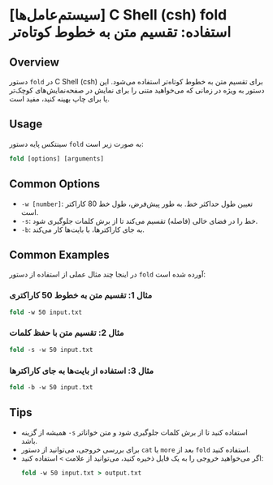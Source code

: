 # [سیستم‌عامل‌ها] C Shell (csh) fold استفاده: تقسیم متن به خطوط کوتاه‌تر

## Overview
دستور `fold` در C Shell (csh) برای تقسیم متن به خطوط کوتاه‌تر استفاده می‌شود. این دستور به ویژه در زمانی که می‌خواهید متنی را برای نمایش در صفحه‌نمایش‌های کوچک‌تر یا برای چاپ بهینه کنید، مفید است.

## Usage
سینتکس پایه دستور `fold` به صورت زیر است:

```csh
fold [options] [arguments]
```

## Common Options
- `-w [number]`: تعیین طول حداکثر خط. به طور پیش‌فرض، طول خط 80 کاراکتر است.
- `-s`: خط را در فضای خالی (فاصله) تقسیم می‌کند تا از برش کلمات جلوگیری شود.
- `-b`: به جای کاراکترها، با بایت‌ها کار می‌کند.

## Common Examples
در اینجا چند مثال عملی از استفاده از دستور `fold` آورده شده است:

### مثال 1: تقسیم متن به خطوط 50 کاراکتری
```csh
fold -w 50 input.txt
```

### مثال 2: تقسیم متن با حفظ کلمات
```csh
fold -s -w 50 input.txt
```

### مثال 3: استفاده از بایت‌ها به جای کاراکترها
```csh
fold -b -w 50 input.txt
```

## Tips
- همیشه از گزینه `-s` استفاده کنید تا از برش کلمات جلوگیری شود و متن خواناتر باشد.
- برای بررسی خروجی، می‌توانید از دستور `cat` یا `more` بعد از `fold` استفاده کنید.
- اگر می‌خواهید خروجی را به یک فایل ذخیره کنید، می‌توانید از علامت `>` استفاده کنید:
  ```csh
  fold -w 50 input.txt > output.txt
  ```